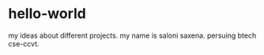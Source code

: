 # hello-world
my ideas about different projects.
my name is saloni saxena.
persuing btech cse-ccvt.
